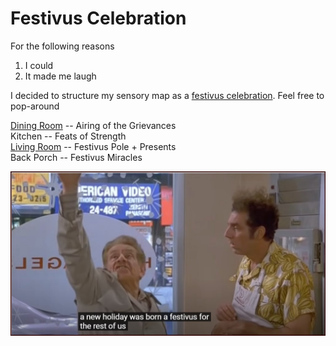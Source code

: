 # Festivus Celebration

For the following reasons 
1. I could
3. It made me laugh  

I decided to structure my sensory map as a [festivus celebration](https://www.youtube.com/watch?v=HX55AzGku5Y). Feel free to pop-around

[Dining Room](https://github.com/SageGrey/exp-exp-exp/blob/main/xxxxx_locations/4_DiningRoom.md) -- Airing of the Grievances    
Kitchen -- Feats of Strength   
[Living Room](5_livingRoom.md) -- Festivus Pole + Presents   
Back Porch -- Festivus Miracles 

![FestivusRestOFUs](https://github.com/SageGrey/exp-exp-exp/blob/main/ooooo_mixedMedia/i6_festivusForRestOfUs.jpg)
